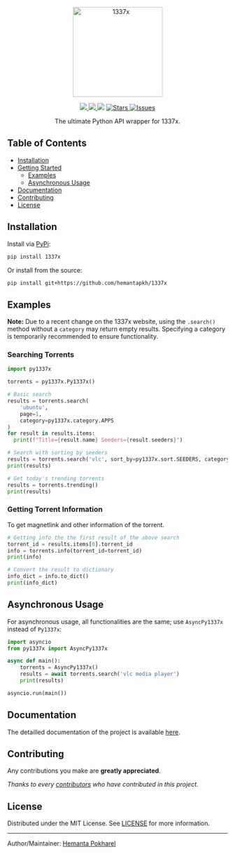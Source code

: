 <p align="center">
<img src="https://github.com/hemantapkh/1337x/blob/main/images/1337x.png?raw=true" align="center" height=205 alt="1337x" />
</p>
<p align="center">
<a href="https://pypi.org/project/1337x">
<img src='https://img.shields.io/pypi/v/1337x.svg'>
</a>
<a href="https://pepy.tech/project/1337x">
<img src='https://pepy.tech/badge/1337x'>
</a>
<img src='https://visitor-badge.laobi.icu/badge?page_id=hemantapkh.1337x'>
<a href="https://github.com/hemantapkh/1337x/stargazers">
<img src="https://img.shields.io/github/stars/hemantapkh/1337x" alt="Stars"/>
</a>
<a href="https://github.com/hemantapkh/1337x/issues">
<img src="https://img.shields.io/github/issues/hemantapkh/1337x" alt="Issues"/>
</a>

<p align="center">
The ultimate Python API wrapper for 1337x.

<p align="center">

## Table of Contents
- [Installation](#installation)
- [Getting Started](#getting-started)
   - [Examples](#examples)
   - [Asynchronous Usage](#asynchronous-usage)
- [Documentation](#documentation)
- [Contributing](#contributing)
- [License](#license)

## Installation
Install via [PyPi](https://www.pypi.org/project/1337x):
```bash
pip install 1337x
```

Or install from the source:
```bash
pip install git+https://github.com/hemantapkh/1337x
```


## Examples

**Note:** Due to a recent change on the 1337x website, using the `.search()` method without a `category` may return empty results. Specifying a category is temporarily recommended to ensure functionality.

### Searching Torrents
```python
import py1337x

torrents = py1337x.Py1337x()

# Basic search
results = torrents.search(
    'ubuntu',
    page=1,
    category=py1337x.category.APPS
)
for result in results.items:
  print(f"Title={result.name} Seeders={result.seeders}")

# Search with sorting by seeders
results = torrents.search('vlc', sort_by=py1337x.sort.SEEDERS, category=py1337x.category.APPS)
print(results)

# Get today's trending torrents
results = torrents.trending()
print(results)
```

### Getting Torrent Information
To get magnetlink and other information of the torrent.
```python
# Getting info the the first result of the above search
torrent_id = results.items[0].torrent_id
info = torrents.info(torrent_id=torrent_id)
print(info)

# Convert the result to dictionary
info_dict = info.to_dict()
print(info_dict)
```

## Asynchronous Usage
For asynchronous usage, all functionalities are the same; use `AsyncPy1337x` instead of `Py1337x`:

```python
import asyncio
from py1337x import AsyncPy1337x

async def main():
    torrents = AsyncPy1337x()
    results = await torrents.search('vlc media player')
    print(results)

asyncio.run(main())
```

## Documentation

The detailled documentation of the project is available [here](https://1337x.readthedocs.org/en/latest/).

## Contributing

Any contributions you make are **greatly appreciated**.

*Thanks to every [contributors](https://github.com/hemantapkh/1337x/graphs/contributors) who have contributed in this project.*

## License

Distributed under the MIT License. See [LICENSE](https://github.com/hemantapkh/1337x/blob/main/LICENSE) for more information.

-----
Author/Maintainer: [Hemanta Pokharel](https://github.com/hemantapkh/)
